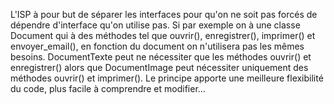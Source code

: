 L'ISP à pour but de séparer les interfaces pour qu'on ne soit pas forcés de dépendre d'interface qu'on utilise pas.
Si par exemple on à une classe Document qui à des méthodes tel que ouvrir(), enregistrer(), imprimer() et envoyer_email(),
en fonction du document on n'utilisera pas les mêmes besoins.
DocumentTexte peut ne nécessiter que les méthodes ouvrir() et enregistrer() alors que DocumentImage peut nécessiter uniquement
des méthodes ouvrir() et imprimer().
Le principe apporte une meilleure flexibilité du code, plus facile à comprendre et modifier...
